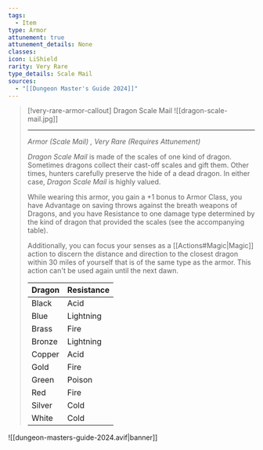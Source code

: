 ```yaml
---
tags:
  - Item
type: Armor
attunement: true
attunement_details: None
classes: 
icon: LiShield
rarity: Very Rare
type_details: Scale Mail
sources:
  - "[[Dungeon Master's Guide 2024]]"
---
```

>[!very-rare-armor-callout] Dragon Scale Mail
>![[dragon-scale-mail.jpg]]
>
>- - -
>_Armor (Scale Mail) , Very Rare (Requires Attunement)_
>
>_Dragon Scale Mail_ is made of the scales of one kind of dragon. Sometimes dragons collect their cast-off scales and gift them. Other times, hunters carefully preserve the hide of a dead dragon. In either case, _Dragon Scale Mail_ is highly valued.
>
>While wearing this armor, you gain a +1 bonus to Armor Class, you have Advantage on saving throws against the breath weapons of Dragons, and you have Resistance to one damage type determined by the kind of dragon that provided the scales (see the accompanying table).
>
>Additionally, you can focus your senses as a [[Actions#Magic\|Magic]] action to discern the distance and direction to the closest dragon within 30 miles of yourself that is of the same type as the armor. This action can't be used again until the next dawn.
>
>|Dragon|Resistance|
>|---|---|
>|Black|Acid|
>|Blue|Lightning|
>|Brass|Fire|
>|Bronze|Lightning|
>|Copper|Acid|
>|Gold|Fire|
>|Green|Poison|
>|Red|Fire|
>|Silver|Cold|
>|White|Cold|
>


![[dungeon-masters-guide-2024.avif|banner]]